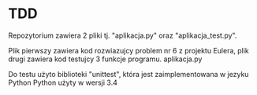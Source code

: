 # TDD

Repozytorium zawiera 2 pliki tj. "aplikacja.py" oraz "aplikacja_test.py". 

Plik pierwszy zawiera kod rozwiazujcy problem nr 6 z projektu Eulera, plik drugi zawiera kod testujcy 3 funkcje programu. aplikacja.py

Do testu użyto biblioteki "unittest", która jest zaimplementowana w jezyku Python
Python użyty w wersji 3.4
